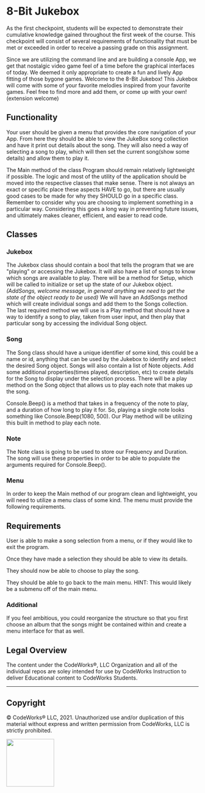# 8-Bit Jukebox

As the first checkpoint, students will be expected to demonstrate their cumulative knowledge gained throughout the first week of the course. This checkpoint will consist of several requirements of functionality that must be met or exceeded in order to receive a passing grade on this assignment. 

Since we are utilizing the command line and are building a console App, we get that nostalgic video game feel of a time before the graphical interfaces of today. We deemed it only appropriate to create a fun and lively App fitting of those bygone games. Welcome to the 8-Bit Jukebox! This Jukebox will come with some of your favorite melodies inspired from your favorite games. Feel free to find more and add them, or come up with your own!(extension welcome)

## Functionality

Your user should be given a menu that provides the core navigation of your App. From here they should be able to view the JukeBox song collection and have it print out details about the song. They will also need a way of selecting a song to play, which will then set the current song(show some details) and allow them to play it. 

The Main method of the class Program should remain relatively lightweight if possible. The logic and most of the utility of the application should be  moved into the respective classes that make sense. There is not always an exact or specific place these aspects HAVE to go, but there are usually good cases to be made for why they SHOULD go in a specific class. Remember to consider why you are choosing to implement something in a particular way. Considering this goes a long way in preventing future issues, and ultimately makes cleaner, efficient, and easier to read code.

## Classes

### Jukebox

The Jukebox class should contain a bool that tells the program that we are "playing" or accessing the Jukebox. It will also have a list of songs to know which songs are available to play. There will be a method for Setup, which will be called to initialize or set up the state of our Jukebox object. *(AddSongs, welcome message, in general anything we need to get the state of the object ready to be used)* We will have an AddSongs method which will create individual songs and add them to the Songs collection. The last required method we will use is a Play method that should have a way to identify a song to play, taken from user input, and then play that particular song by accessing the individual Song object.

### Song

The Song class should have a unique identifier of some kind, this could be a name or id, anything that can be used by the Jukebox to identify and select the desired Song object. Songs will also contain a list of Note objects. Add some additional properties(times played, description, etc) to create details for the Song to display under the selection process. There will be a play method on the Song object that allows us to play each note that makes up the song.

Console.Beep() is a method that takes in a frequency of the note to play, and a duration of how long to play it for. So, playing a single note looks something like Console.Beep(1080, 500). Our Play method will be utilizing this built in method to play each note.

### Note

The Note class is going to be used to store our Frequency and Duration. The song will use these properties in order to be able to populate the arguments required for Console.Beep().

### Menu

In order to keep the Main method of our program clean and lightweight, you will need to utilize a menu class of some kind. The menu must provide the following requirements.


## Requirements

User is able to make a song selection from a menu, or if they would like to exit the program. 

Once they have made a selection they should be able to view its details.

They should now be able to choose to play the song.

They should be able to go back to the main menu. HINT: This would likely be a submenu off of the main menu.


### Additional

If you feel ambitious, you could reorganize the structure so that you first choose an album that the songs might be contained within and create a menu interface for that as well.


## Legal Overview

The content under the CodeWorks®, LLC Organization and all of the individual repos are soley intended for use by CodeWorks Instruction to deliver Educational content to CodeWorks Students.

---

## Copyright

© CodeWorks® LLC, 2021. Unauthorized use and/or duplication of this material without express and written permission from CodeWorks, LLC is strictly prohibited.


<img src="https://bcw.blob.core.windows.net/public/img/7815839041305055" width="125">
